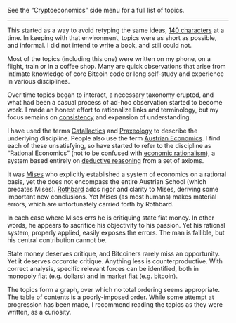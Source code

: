 See the “Cryptoeconomics” side menu for a full list of topics.

***

This started as a way to avoid retyping the same ideas, [140 characters](https://en.m.wikipedia.org/wiki/Twitter) at a time. In keeping with that environment, topics were as short as possible, and informal. I did not intend to write a book, and still could not.

Most of the topics (including this one) were written on my phone, on a flight, train or in a coffee shop. Many are quick observations that arise from intimate knowledge of core Bitcoin code or long self-study and experience in various disciplines.

Over time topics began to interact, a necessary taxonomy erupted, and what had been a casual process of ad-hoc observation started to become work. I made an honest effort to rationalize links and terminology, but my focus remains on [consistency](https://en.m.wikipedia.org/wiki/Consistency) and expansion of understanding.

I have used the terms [Catallactics](https://en.m.wikipedia.org/wiki/Catallactics) and [Praxeology](https://en.m.wikipedia.org/wiki/Praxeology) to describe the underlying discipline. People also use the term [Austrian Economics](https://en.m.wikipedia.org/wiki/Austrian_School). I find each of these unsatisfying, so have started to refer to the discipline as “Rational Economics” (not to be confused with [economic rationalism](https://en.m.wikipedia.org/wiki/Economic_rationalism)), a system based entirely on [deductive reasoning](https://en.m.wikipedia.org/wiki/Deductive_reasoning) from a set of axioms.

It was [Mises](https://en.m.wikipedia.org/wiki/Ludwig_von_Mises) who explicitly established a system of economics on a rational basis, yet the does not encompass the entire Austrian School (which predates Mises). [Rothbard](https://en.m.wikipedia.org/wiki/Murray_Rothbard) adds rigor and clarity to Mises, deriving some important new conclusions. Yet Mises (as most humans) makes material errors, which are unfortunately carried forth by Rothbard.

In each case where Mises errs he is critiquing state fiat money. In other words, he appears to sacrifice his objectivity to his passion. Yet his rational system, properly applied, easily exposes the errors. The man is fallible, but his central contribution cannot be.

State money deserves critique, and Bitcoiners rarely miss an opportunity. Yet it deserves *accurate* critique. Anything less is counterproductive. With correct analysis, specific relevant forces can be identified, both in monopoly fiat (e.g. dollars) and in market fiat (e.g. bitcoin).

The topics form a graph, over which no total ordering seems appropriate. The table of contents is a poorly-imposed order. While some attempt at progression has been made, I recommend reading the topics as they were written, as a curiosity.